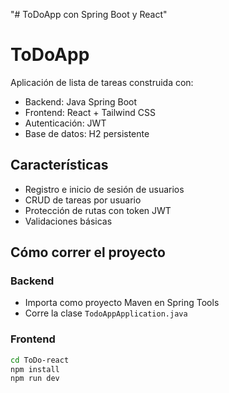"# ToDoApp con Spring Boot y React" 
# ToDoApp

Aplicación de lista de tareas construida con:

- Backend: Java Spring Boot
- Frontend: React + Tailwind CSS
- Autenticación: JWT
- Base de datos: H2 persistente

## Características

- Registro e inicio de sesión de usuarios
- CRUD de tareas por usuario
- Protección de rutas con token JWT
- Validaciones básicas

## Cómo correr el proyecto

### Backend
- Importa como proyecto Maven en Spring Tools
- Corre la clase `TodoAppApplication.java`

### Frontend
```bash
cd ToDo-react
npm install
npm run dev

